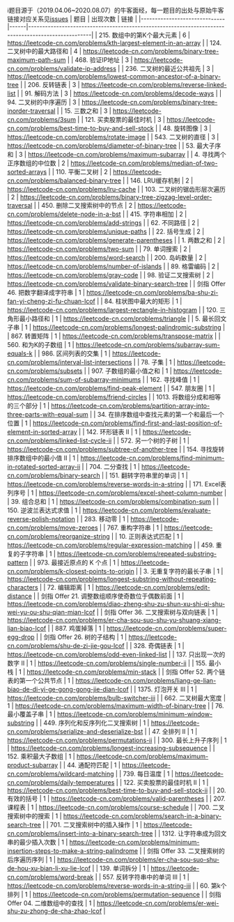 ℹ题目源于（2019.04.06~2020.08.07）的牛客面经，每一题目的出处与原始牛客链接对应关系见[issues](https://github.com/afatcoder/LeetcodeTop/issues)
| 题目                           | 出现次数 | 链接                                                                                                 |
|------------------------------|------|----------------------------------------------------------------------------------------------------|
| 215. 数组中的第K个最大元素             | 6    | https://leetcode-cn.com/problems/kth-largest-element-in-an-array                                   |
| 124. 二叉树中的最大路径和              | 4    | https://leetcode-cn.com/problems/binary-tree-maximum-path-sum                                      |
| 468. 验证IP地址                  | 3    | https://leetcode-cn.com/problems/validate-ip-address                                               |
| 236. 二叉树的最近公共祖先              | 3    | https://leetcode-cn.com/problems/lowest-common-ancestor-of-a-binary-tree                           |
| 206. 反转链表                    | 3    | https://leetcode-cn.com/problems/reverse-linked-list                                               |
| 91. 解码方法                     | 3    | https://leetcode-cn.com/problems/decode-ways                                                       |
| 94. 二叉树的中序遍历                 | 3    | https://leetcode-cn.com/problems/binary-tree-inorder-traversal                                     |
| 15. 三数之和                     | 3    | https://leetcode-cn.com/problems/3sum                                                              |
| 121. 买卖股票的最佳时机               | 3    | https://leetcode-cn.com/problems/best-time-to-buy-and-sell-stock                                   |
| 48. 旋转图像                     | 3    | https://leetcode-cn.com/problems/rotate-image                                                      |
| 543. 二叉树的直径                  | 3    | https://leetcode-cn.com/problems/diameter-of-binary-tree                                           |
| 53. 最大子序和                    | 3    | https://leetcode-cn.com/problems/maximum-subarray                                                  |
| 4. 寻找两个正序数组的中位数              | 2    | https://leetcode-cn.com/problems/median-of-two-sorted-arrays                                       |
| 110. 平衡二叉树                   | 2    | https://leetcode-cn.com/problems/balanced-binary-tree                                              |
| 146. LRU缓存机制                 | 2    | https://leetcode-cn.com/problems/lru-cache                                                         |
| 103. 二叉树的锯齿形层次遍历             | 2    | https://leetcode-cn.com/problems/binary-tree-zigzag-level-order-traversal                          |
| 450. 删除二叉搜索树中的节点             | 2    | https://leetcode-cn.com/problems/delete-node-in-a-bst                                              |
| 415. 字符串相加                   | 2    | https://leetcode-cn.com/problems/add-strings                                                       |
| 62. 不同路径                     | 2    | https://leetcode-cn.com/problems/unique-paths                                                      |
| 22. 括号生成                     | 2    | https://leetcode-cn.com/problems/generate-parentheses                                              |
| 1. 两数之和                      | 2    | https://leetcode-cn.com/problems/two-sum                                                           |
| 79. 单词搜索                     | 2    | https://leetcode-cn.com/problems/word-search                                                       |
| 200. 岛屿数量                    | 2    | https://leetcode-cn.com/problems/number-of-islands                                                 |
| 89. 格雷编码                     | 2    | https://leetcode-cn.com/problems/gray-code                                                         |
| 98. 验证二叉搜索树                  | 2    | https://leetcode-cn.com/problems/validate-binary-search-tree                                       |
| 剑指 Offer 46. 把数字翻译成字符串       | 1    | https://leetcode-cn.com/problems/ba-shu-zi-fan-yi-cheng-zi-fu-chuan-lcof                           |
| 84. 柱状图中最大的矩形                | 1    | https://leetcode-cn.com/problems/largest-rectangle-in-histogram                                    |
| 120. 三角形最小路径和                | 1    | https://leetcode-cn.com/problems/triangle                                                          |
| 5. 最长回文子串                    | 1    | https://leetcode-cn.com/problems/longest-palindromic-substring                                     |
| 867. 转置矩阵                    | 1    | https://leetcode-cn.com/problems/transpose-matrix                                                  |
| 560. 和为K的子数组                 | 1    | https://leetcode-cn.com/problems/subarray-sum-equals-k                                             |
| 986. 区间列表的交集                 | 1    | https://leetcode-cn.com/problems/interval-list-intersections                                       |
| 78. 子集                       | 1    | https://leetcode-cn.com/problems/subsets                                                           |
| 907. 子数组的最小值之和               | 1    | https://leetcode-cn.com/problems/sum-of-subarray-minimums                                          |
| 162. 寻找峰值                    | 1    | https://leetcode-cn.com/problems/find-peak-element                                                 |
| 547. 朋友圈                     | 1    | https://leetcode-cn.com/problems/friend-circles                                                    |
| 1013. 将数组分成和相等的三个部分          | 1    | https://leetcode-cn.com/problems/partition-array-into-three-parts-with-equal-sum                   |
| 34. 在排序数组中查找元素的第一个和最后一个位置    | 1    | https://leetcode-cn.com/problems/find-first-and-last-position-of-element-in-sorted-array           |
| 142. 环形链表 II                 | 1    | https://leetcode-cn.com/problems/linked-list-cycle-ii                                              |
| 572. 另一个树的子树                 | 1    | https://leetcode-cn.com/problems/subtree-of-another-tree                                           |
| 154. 寻找旋转排序数组中的最小值 II        | 1    | https://leetcode-cn.com/problems/find-minimum-in-rotated-sorted-array-ii                           |
| 704. 二分查找                    | 1    | https://leetcode-cn.com/problems/binary-search                                                     |
| 151. 翻转字符串里的单词               | 1    | https://leetcode-cn.com/problems/reverse-words-in-a-string                                         |
| 171. Excel表列序号               | 1    | https://leetcode-cn.com/problems/excel-sheet-column-number                                         |
| 39. 组合总和                     | 1    | https://leetcode-cn.com/problems/combination-sum                                                   |
| 150. 逆波兰表达式求值                | 1    | https://leetcode-cn.com/problems/evaluate-reverse-polish-notation                                  |
| 283. 移动零                     | 1    | https://leetcode-cn.com/problems/move-zeroes                                                       |
| 767. 重构字符串                   | 1    | https://leetcode-cn.com/problems/reorganize-string                                                 |
| 10. 正则表达式匹配                  | 1    | https://leetcode-cn.com/problems/regular-expression-matching                                       |
| 459. 重复的子字符串                 | 1    | https://leetcode-cn.com/problems/repeated-substring-pattern                                        |
| 973. 最接近原点的 K 个点             | 1    | https://leetcode-cn.com/problems/k-closest-points-to-origin                                        |
| 3. 无重复字符的最长子串                | 1    | https://leetcode-cn.com/problems/longest-substring-without-repeating-characters                    |
| 72. 编辑距离                     | 1    | https://leetcode-cn.com/problems/edit-distance                                                     |
| 剑指 Offer 21. 调整数组顺序使奇数位于偶数前面 | 1    | https://leetcode-cn.com/problems/diao-zheng-shu-zu-shun-xu-shi-qi-shu-wei-yu-ou-shu-qian-mian-lcof |
| 剑指 Offer 36. 二叉搜索树与双向链表        | 1    | https://leetcode-cn.com/problems/er-cha-sou-suo-shu-yu-shuang-xiang-lian-biao-lcof           |
| 887. 鸡蛋掉落                    | 1    | https://leetcode-cn.com/problems/super-egg-drop                                                    |
| 剑指 Offer 26. 树的子结构           | 1    | https://leetcode-cn.com/problems/shu-de-zi-jie-gou-lcof                                            |
| 328. 奇偶链表                    | 1    | https://leetcode-cn.com/problems/odd-even-linked-list                                              |
| 137. 只出现一次的数字 II             | 1    | https://leetcode-cn.com/problems/single-number-ii                                                  |
| 155. 最小栈                     | 1    | https://leetcode-cn.com/problems/min-stack                                                         |
| 剑指 Offer 52. 两个链表的第一个公共节点    | 1    | https://leetcode-cn.com/problems/liang-ge-lian-biao-de-di-yi-ge-gong-gong-jie-dian-lcof            |
| 1375. 灯泡开关 III               | 1    | https://leetcode-cn.com/problems/bulb-switcher-iii                                                 |
| 662. 二叉树最大宽度                 | 1    | https://leetcode-cn.com/problems/maximum-width-of-binary-tree                                      |
| 76. 最小覆盖子串                   | 1    | https://leetcode-cn.com/problems/minimum-window-substring                                          |
| 449. 序列化和反序列化二叉搜索树           | 1    | https://leetcode-cn.com/problems/serialize-and-deserialize-bst                                     |
| 47. 全排列 II                   | 1    | https://leetcode-cn.com/problems/permutations-ii                                                   |
| 300. 最长上升子序列                 | 1    | https://leetcode-cn.com/problems/longest-increasing-subsequence                                    |
| 152. 乘积最大子数组                 | 1    | https://leetcode-cn.com/problems/maximum-product-subarray                                          |
| 44. 通配符匹配                    | 1    | https://leetcode-cn.com/problems/wildcard-matching                                                 |
| 739. 每日温度                    | 1    | https://leetcode-cn.com/problems/daily-temperatures                                                |
| 122. 买卖股票的最佳时机 II            | 1    | https://leetcode-cn.com/problems/best-time-to-buy-and-sell-stock-ii                                |
| 20. 有效的括号                    | 1    | https://leetcode-cn.com/problems/valid-parentheses                                                 |
| 207. 课程表                     | 1    | https://leetcode-cn.com/problems/course-schedule                                                   |
| 700. 二叉搜索树中的搜索               | 1    | https://leetcode-cn.com/problems/search-in-a-binary-search-tree                                    |
| 701. 二叉搜索树中的插入操作             | 1    | https://leetcode-cn.com/problems/insert-into-a-binary-search-tree                                  |
| 1312. 让字符串成为回文串的最少插入次数       | 1    | https://leetcode-cn.com/problems/minimum-insertion-steps-to-make-a-string-palindrome               |
| 剑指 Offer 33. 二叉搜索树的后序遍历序列    | 1    | https://leetcode-cn.com/problems/er-cha-sou-suo-shu-de-hou-xu-bian-li-xu-lie-lcof                  |
| 139. 单词拆分                    | 1    | https://leetcode-cn.com/problems/word-break                                                        |
| 557. 反转字符串中的单词 III           | 1    | https://leetcode-cn.com/problems/reverse-words-in-a-string-iii                                     |
| 60. 第k个排列                    | 1    | https://leetcode-cn.com/problems/permutation-sequence                                              |
| 剑指 Offer 04. 二维数组中的查找        | 1    | https://leetcode-cn.com/problems/er-wei-shu-zu-zhong-de-cha-zhao-lcof                              |

